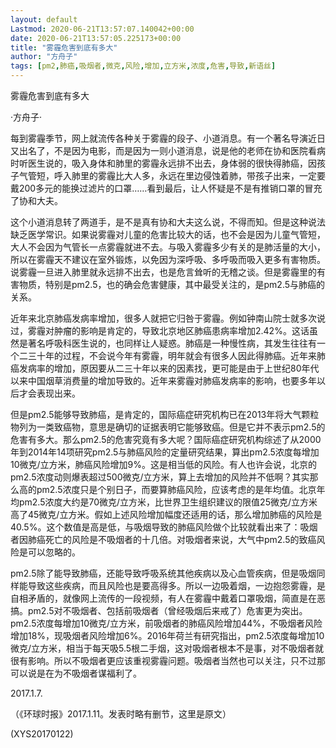 ```yaml
---
layout: default
Lastmod: 2020-06-21T13:57:07.140042+00:00
date: 2020-06-21T13:57:05.225173+00:00
title: "雾霾危害到底有多大"
author: "方舟子"
tags: [pm2,肺癌,吸烟者,微克,风险,增加,立方米,浓度,危害,导致,新语丝]
---
```


雾霾危害到底有多大

·方舟子·

每到雾霾季节，网上就流传各种关于雾霾的段子、小道消息。有一个著名导演近日又出名了，不是因为电影，而是因为一则小道消息，说是他的老师在协和医院看病时听医生说的，吸入身体和肺里的雾霾永远排不出去，身体弱的很快得肺癌，因孩子气管短，呼入肺里的雾霾比大人多，永远在里边侵蚀着肺，带孩子出来，一定要戴200多元的能换过滤片的口罩……看到最后，让人怀疑是不是有推销口罩的冒充了协和大夫。

这个小道消息转了两道手，是不是真有协和大夫这么说，不得而知。但是这种说法缺乏医学常识。如果说雾霾对儿童的危害比较大的话，也不会是因为儿童气管短，大人不会因为气管长一点雾霾就进不去。与吸入雾霾多少有关的是肺活量的大小，所以在雾霾天不建议在室外锻炼，以免因为深呼吸、多呼吸而吸入更多有害物质。说雾霾一旦进入肺里就永远排不出去，也是危言耸听的无稽之谈。但是雾霾里的有害物质，特别是pm2.5，也的确会危害健康，其中最受关注的，是pm2.5与肺癌的关系。

近年来北京肺癌发病率增加，很多人就把它归咎于雾霾。例如钟南山院士就多次说过，雾霾对肿瘤的影响是肯定的，导致北京地区肺癌患病率增加2.42%。这话虽然是著名呼吸科医生说的，也同样让人疑惑。肺癌是一种慢性病，其发生往往有一个二三十年的过程，不会说今年有雾霾，明年就会有很多人因此得肺癌。近年来肺癌发病率的增加，原因要从二三十年以来的因素找，更可能是由于上世纪80年代以来中国烟草消费量的增加导致的。近年来雾霾对肺癌发病率的影响，也要多年以后才会表现出来。

但是pm2.5能够导致肺癌，是肯定的，国际癌症研究机构已在2013年将大气颗粒物列为一类致癌物，意思是确切的证据表明它能够致癌。但是它并不表示pm2.5的危害有多大。那么pm2.5的危害究竟有多大呢？国际癌症研究机构综述了从2000年到2014年14项研究pm2.5与肺癌风险的定量研究结果，算出pm2.5浓度每增加10微克/立方米，肺癌风险增加9%。这是相当低的风险。有人也许会说，北京的pm2.5浓度动则爆表超过500微克/立方米，算上去增加的风险并不低啊？其实那么高的pm2.5浓度只是个别日子，而要算肺癌风险，应该考虑的是年均值。北京年均pm2.5浓度大约是70微克/立方米，比世界卫生组织建议的限值25微克/立方米高了45微克/立方米。假如上述风险增加幅度还适用的话，那么增加肺癌的风险是40.5%。这个数值是高是低，与吸烟导致的肺癌风险做个比较就看出来了：吸烟者因肺癌死亡的风险是不吸烟者的十几倍。对吸烟者来说，大气中pm2.5的致癌风险是可以忽略的。

pm2.5除了能导致肺癌，还能导致呼吸系统其他疾病以及心血管疾病，但是吸烟同样能导致这些疾病，而且风险也是要高得多。所以一边吸着烟，一边抱怨雾霾，是自相矛盾的，就像网上流传的一段视频，有人在雾霾中戴着口罩吸烟，简直是在恶搞。pm2.5对不吸烟者、包括前吸烟者（曾经吸烟后来戒了）危害更为突出。pm2.5浓度每增加10微克/立方米，前吸烟者的肺癌风险增加44%，不吸烟者风险增加18%，现吸烟者风险增加6%。2016年荷兰有研究指出，pm2.5浓度每增加10微克/立方米，相当于每天吸5.5根二手烟，这对吸烟者根本不是事，对不吸烟者就很有影响。所以不吸烟者更应该重视雾霾问题。吸烟者当然也可以关注，只不过那可以说是在为不吸烟者谋福利了。

2017.1.7.

（《环球时报》2017.1.11。发表时略有删节，这里是原文）

(XYS20170122)

